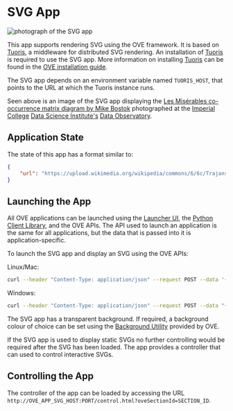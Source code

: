 # SVG App

![photograph of the SVG app](https://media.githubusercontent.com/media/ove/ove-docs/master/resources/358A4421.JPG "photograph of the SVG app")

This app supports rendering SVG using the OVE framework. It is based on [Tuoris](https://github.com/fvictor/tuoris), a middleware for distributed SVG rendering. An installation of [Tuoris](https://github.com/fvictor/tuoris) is required to use the SVG app. More information on installing [Tuoris](https://github.com/fvictor/tuoris) can be found in the [OVE installation guide](https://ove.readthedocs.io/en/stable/docs/INSTALLATION.html).

The SVG app depends on an environment variable named `TUORIS_HOST`, that points to the URL at which the Tuoris instance runs.

Seen above is an image of the SVG app displaying the [Les Misérables co-occurrence matrix diagram by Mike Bostok](https://bost.ocks.org/mike/miserables/) photographed at the [Imperial College](http://www.imperial.ac.uk) [Data Science Institute's](http://www.imperial.ac.uk/data-science/) [Data Observatory](http://www.imperial.ac.uk/data-science/data-observatory/).

## Application State

The state of this app has a format similar to:

```json
{
    "url": "https://upload.wikimedia.org/wikipedia/commons/6/6c/Trajans-Column-lower-animated.svg"
}
```

## Launching the App

All OVE applications can be launched using the [Launcher UI](https://ove.readthedocs.io/en/stable/ove-ui/packages/ove-ui-launcher/README.html), the [Python Client Library](https://github.com/ove/ove-sdks/tree/master/python), and the OVE APIs. The API used to launch an application is the same for all applications, but the data that is passed into it is application-specific.

To launch the SVG app and display an SVG using the OVE APIs:

Linux/Mac:

```sh
curl --header "Content-Type: application/json" --request POST --data '{"app": {"url": "http://OVE_APP_SVG_HOST:PORT","states": {"load": {"url": "https://upload.wikimedia.org/wikipedia/commons/6/6c/Trajans-Column-lower-animated.svg"}}}, "space": "OVE_SPACE", "h": 500, "w": 500, "y": 0, "x": 0}' http://OVE_CORE_HOST:PORT/section
```

Windows:

```sh
curl --header "Content-Type: application/json" --request POST --data "{\"app\": {\"url\": \"http://OVE_APP_SVG_HOST:PORT\", \"states\": {\"load\": {\"url\": \"https://upload.wikimedia.org/wikipedia/commons/6/6c/Trajans-Column-lower-animated.svg\"}}}, \"space\": \"OVE_SPACE\", \"h\": 500, \"w\": 500, \"y\": 0, \"x\": 0}" http://OVE_CORE_HOST:PORT/section
```

The SVG app has a transparent background. If required, a background colour of choice can be set using the [Background Utility](../ove-app-html/docs/UTIL_BACKGROUND.md) provided by OVE.

If the SVG app is used to display static SVGs no further controlling would be required after the SVG has been loaded. The app provides a controller that can used to control interactive SVGs.

## Controlling the App

The controller of the app can be loaded by accessing the URL `http://OVE_APP_SVG_HOST:PORT/control.html?oveSectionId=SECTION_ID`.
